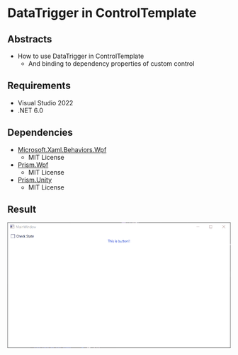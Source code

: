 # DataTrigger in ControlTemplate

## Abstracts

* How to use DataTrigger in ControlTemplate
  * And binding to dependency properties of custom control

## Requirements

* Visual Studio 2022
* .NET 6.0

## Dependencies

* [Microsoft.Xaml.Behaviors.Wpf](https://github.com/Microsoft/XamlBehaviorsWpf)
  * MIT License
* [Prism.Wpf](https://github.com/PrismLibrary/Prism)
  * MIT License
* [Prism.Unity](https://github.com/PrismLibrary/Prism)
  * MIT License

## Result

<img src="images/image.gif?raw=true" title="Result"/>

